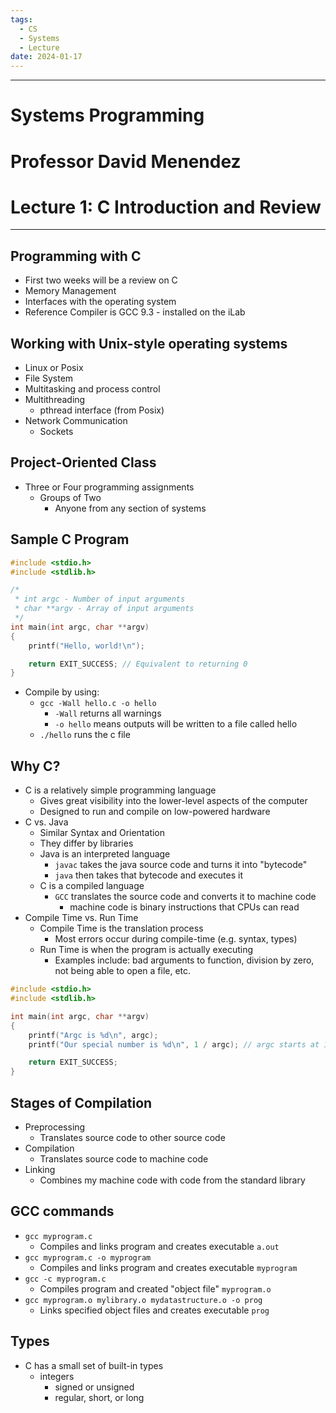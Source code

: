 ```yaml
---
tags:
  - CS
  - Systems
  - Lecture
date: 2024-01-17
---
```

***
# Systems Programming
# Professor David Menendez
# Lecture 1: C Introduction and Review
***
## Programming with C
- First two weeks will be a review on C
- Memory Management
- Interfaces with the operating system
- Reference Compiler is GCC 9.3 - installed on the iLab

## Working with Unix-style operating systems
- Linux or Posix
- File System
- Multitasking and process control
- Multithreading
	- pthread interface (from Posix)
- Network Communication
	- Sockets

## Project-Oriented Class
- Three or Four programming assignments
	- Groups of Two
		- Anyone from any section of systems

## Sample C Program
```C
#include <stdio.h>
#include <stdlib.h>

/* 
 * int argc - Number of input arguments
 * char **argv - Array of input arguments
 */
int main(int argc, char **argv)
{
	printf("Hello, world!\n");

	return EXIT_SUCCESS; // Equivalent to returning 0
}
```
- Compile by using:
	- `gcc -Wall hello.c -o hello`
		- `-Wall` returns all warnings
		- `-o hello` means outputs will be written to a file called hello
	- `./hello` runs the c file

## Why C?
- C is a relatively simple programming language
	- Gives great visibility into the lower-level aspects of the computer
	- Designed to run and compile on low-powered hardware
- C vs. Java
	- Similar Syntax and Orientation
	- They differ by libraries
	- Java is an interpreted language
		- `javac` takes the java source code and turns it into "bytecode"
		- `java` then takes that bytecode and executes it
	- C is a compiled language
		- `GCC` translates the source code and converts it to machine code
			- machine code is binary instructions that CPUs can read
- Compile Time vs. Run Time
	- Compile Time is the translation process
		- Most errors occur during compile-time (e.g. syntax, types)
	- Run Time is when the program is actually executing
		- Examples include: bad arguments to function, division by zero, not being able to open a file, etc.

```C
#include <stdio.h>
#include <stdlib.h>

int main(int argc, char **argv)
{
	printf("Argc is %d\n", argc);
	printf("Our special number is %d\n", 1 / argc); // argc starts at 1

	return EXIT_SUCCESS;
}
```

## Stages of Compilation
- Preprocessing 
	- Translates source code to other source code
- Compilation 
	- Translates source code to machine code
- Linking 
	- Combines my machine code with code from the standard library

## GCC commands
- `gcc myprogram.c`
	- Compiles and links program and creates executable `a.out`
- `gcc myprogram.c -o myprogram`
	- Compiles and links program and creates executable `myprogram`
- `gcc -c myprogram.c`
	- Compiles program and created "object file" `myprogram.o`
- `gcc myprogram.o mylibrary.o mydatastructure.o -o prog`
	- Links specified object files and creates executable `prog`

## Types
- C has a small set of built-in types
	- integers
		- signed or unsigned
		- regular, short, or long